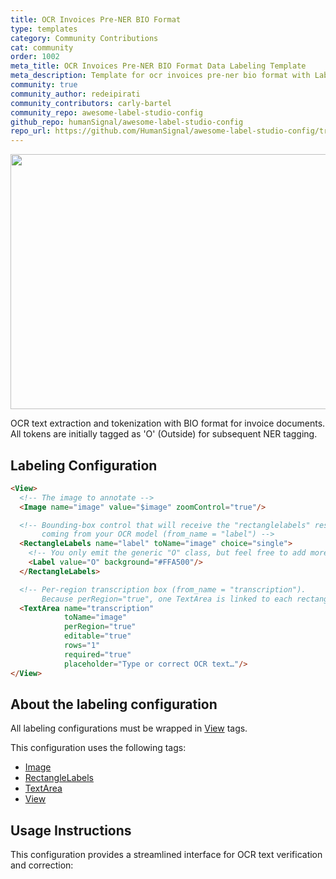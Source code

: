 ```yaml
---
title: OCR Invoices Pre-NER BIO Format
type: templates
category: Community Contributions
cat: community
order: 1002
meta_title: OCR Invoices Pre-NER BIO Format Data Labeling Template
meta_description: Template for ocr invoices pre-ner bio format with Label Studio
community: true
community_author: redeipirati
community_contributors: carly-bartel
community_repo: awesome-label-studio-config
github_repo: humanSignal/awesome-label-studio-config
repo_url: https://github.com/HumanSignal/awesome-label-studio-config/tree/main/label-configs/ocr-invoices-pre-ner-bio-format
---
```



<img src="/images/templates/ocr-invoices-pre-ner-bio-format.jpg" alt="" class="gif-border" width="552px" height="408px" />

OCR text extraction and tokenization with BIO format for invoice documents. All tokens are initially tagged as 'O' (Outside) for subsequent NER tagging.

## Labeling Configuration

```html
<View>
  <!-- The image to annotate -->
  <Image name="image" value="$image" zoomControl="true"/>

  <!-- Bounding-box control that will receive the "rectanglelabels" results
       coming from your OCR model (from_name = "label") -->
  <RectangleLabels name="label" toName="image" choice="single">
    <!-- You only emit the generic "O" class, but feel free to add more labels -->
    <Label value="O" background="#FFA500"/>
  </RectangleLabels>

  <!-- Per-region transcription box (from_name = "transcription").
       Because perRegion="true", one TextArea is linked to each rectangle. -->
  <TextArea name="transcription"
            toName="image"
            perRegion="true"
            editable="true"
            rows="1"
            required="true"
            placeholder="Type or correct OCR text…"/>
</View>
```

## About the labeling configuration

All labeling configurations must be wrapped in [View](/tags/view.html) tags.

This configuration uses the following tags:

- [Image](/tags/image.html)
- [RectangleLabels](/tags/rectanglelabels.html)
- [TextArea](/tags/textarea.html)
- [View](/tags/view.html)

## Usage Instructions

This configuration provides a streamlined interface for OCR text verification and correction:

